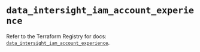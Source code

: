 # `data_intersight_iam_account_experience`

Refer to the Terraform Registry for docs: [`data_intersight_iam_account_experience`](https://registry.terraform.io/providers/ciscodevnet/intersight/1.0.71/docs/data-sources/iam_account_experience).

